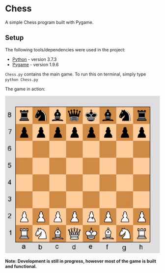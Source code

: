 # Chess

A simple Chess program built with Pygame. 

## Setup
The following tools/dependencies were used in the project:
* [Python](https://www.python.org/) - version 3.7.3
* [Pygame](https://www.pygame.org/docs/) - version 1.9.6

`Chess.py` contains the main game. To run this on terminal, simply type `python Chess.py`

The game in action:

![](images/Chess.gif)

**Note: Development is still in progress, however most of the game is built and functional.** 

